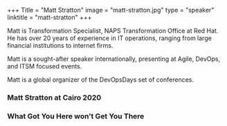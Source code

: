 +++
Title = "Matt Stratton" 
image = "matt-stratton.jpg" 
type = "speaker" 
linktitle = "matt-stratton" 
+++

Matt is Transformation Specialist, NAPS Transformation Office at Red Hat.  He has over 20 years of experience in IT operations, ranging from large financial institutions to internet firms. 

Matt is a sought-after speaker internationally, presenting at Agile, DevOps, and ITSM focused events. 

Matt is a global organizer of the DevOpsDays set of conferences.


### Matt Stratton at Cairo 2020

### What Got You Here won’t Get You There